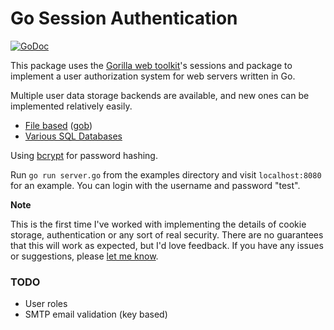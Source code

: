 # Go Session Authentication
[![GoDoc](https://godoc.org/github.com/apexskier/httpauth?status.png)](https://godoc.org/github.com/apexskier/httpauth)

This package uses the [Gorilla web toolkit](http://www.gorillatoolkit.org/)'s
sessions and package to implement a user authorization system for web servers
written in Go.

Multiple user data storage backends are available, and new ones can be
implemented relatively easily.

- [File based](https://godoc.org/github.com/apexskier/goauth#NewGobFileAuthBackend) ([gob](http://golang.org/pkg/encoding/gob/))
- [Various SQL Databases](https://godoc.org/github.com/apexskier/httpauth#NewSqlAuthBackend)

Using [bcrypt](http://codahale.com/how-to-safely-store-a-password/) for
password hashing.

Run `go run server.go` from the examples directory and visit `localhost:8080`
for an example. You can login with the username and password "test".

**Note**

This is the first time I've worked with implementing the details of cookie
storage, authentication or any sort of real security. There are no guarantees
that this will work as expected, but I'd love feedback. If you have any issues
or suggestions, please [let me
know](https://github.com/Wombats/goauth/issues/new).

### TODO

- User roles
- SMTP email validation (key based)
